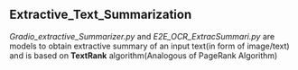 ## Extractive_Text_Summarization

*Gradio_extractive_Summarizer.py* and *E2E_OCR_ExtracSummari.py* are models to
obtain extractive summary of an input text(in form of image/text) and is based on
**TextRank** algorithm(Analogous of PageRank Algorithm)
